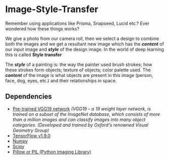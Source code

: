 # Image-Style-Transfer
Remember using applications like Prisma, Snapseed, Lucid etc.? Ever wondered how these things works?

We give a photo from our camera roll, then we select a design to combine both the images and we get a resultant new image which has the **_content_** of our input image and **_style_** of the design image. In the world of deep learning this is called **Style transfer**

The **_style_** of a painting is: the way the painter used brush strokes; how these strokes form objects; texture of objects; color palette used.
The **_content_** of the image is what objects are present in this image (person, face, dog, eyes, etc.) and their relationships in space.

## Dependencies
- [Pre-trained VGG19 network](http://www.vlfeat.org/matconvnet/models/beta16/imagenet-vgg-verydeep-19.mat) 
    _(VGG19 – a 19 weight layer network, is trained on a subset of the ImageNet database, which consists of more than a million images and can classify images into many object categories. (Developed and trained by Oxford's renowned Visual Geometry Group)_
- [TensorFlow v1.9.0](https://www.tensorflow.org/install/#download-and-setup)
- [Numpy](https://github.com/numpy/numpy/blob/master/INSTALL.rst.txt) 
- [Scipy](https://github.com/scipy/scipy/blob/master/INSTALL.rst.txt)
- [Pillow or PIL (Python Imaging Library)](http://pillow.readthedocs.io/en/3.3.x/installation.html#installation)
